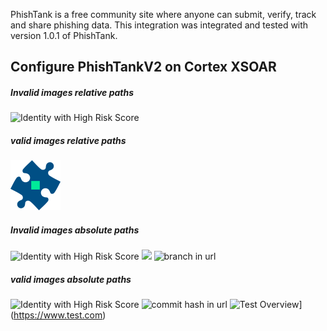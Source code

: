 PhishTank is a free community site where anyone can submit, verify, track and share phishing data.
This integration was integrated and tested with version 1.0.1 of PhishTank.
## Configure PhishTankV2 on Cortex XSOAR

##### Invalid images relative paths
![Identity with High Risk Score](../../default.png)

##### valid images relative paths
![Identity with High Risk Score](default.png)

##### Invalid images absolute paths
![Identity with High Risk Score](https://github.com/demisto/test1.png)
<img width="500" src="https://github.com/demisto/content/raw/test2.png" />
![branch in url](https://raw.githubusercontent.com/demisto/content/branch_name/Packs/CommonPlaybooks/doc_files/some_image.png)

##### valid images absolute paths
![Identity with High Risk Score](https://github.com/demisto/test3.png)
![commit hash in url](https://raw.githubusercontent.com/demisto/content/123456/Packs/CommonPlaybooks/doc_files/some_image.png)
![Test Overview](https://raw.githubusercontent.com/demisto/content/master/Packs/132/some_image.png)](https://www.test.com)
